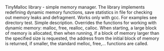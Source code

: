 TinyMalloc library - simple memory manager. The library implements redefining dynamic memory functions, save statistics in file for checking out memory leaks and defragment. Works only with gcc. For examples see directory test.
Simple description. Overrides the functions for working with dynamic memory: malloc, free, realloc, calloc. When starting, a large block of memory is allocated, then when running, if a block of memory larger than the specified size is requested, the address from the initial block of memory is returned, if smaller, the standard melloc, free,... functions are called.
